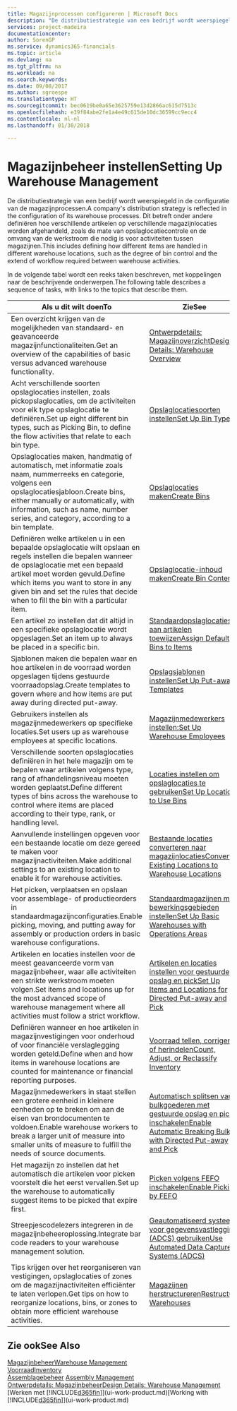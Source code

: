```yaml
---
title: Magazijnprocessen configureren | Microsoft Docs
description: "De distributiestrategie van een bedrijf wordt weerspiegeld in de configuratie van zijn magazijnprocessen. Dit betreft onder andere definiëren hoe verschillende artikelen op verschillende magazijnlocaties worden afgehandeld, zoals de mate van opslaglocatiecontrole en de omvang van de werkstroom die nodig is voor activiteiten tussen magazijnen."
services: project-madeira
documentationcenter: 
author: SorenGP
ms.service: dynamics365-financials
ms.topic: article
ms.devlang: na
ms.tgt_pltfrm: na
ms.workload: na
ms.search.keywords: 
ms.date: 09/08/2017
ms.author: sgroespe
ms.translationtype: HT
ms.sourcegitcommit: bec0619be0a65e3625759e13d2866ac615d7513c
ms.openlocfilehash: e39f84abe2fe1a4e49c615de10dc36599cc9ecc4
ms.contentlocale: nl-nl
ms.lasthandoff: 01/30/2018

---
```

# <a name="setting-up-warehouse-management"></a><span data-ttu-id="00c10-104">Magazijnbeheer instellen</span><span class="sxs-lookup"><span data-stu-id="00c10-104">Setting Up Warehouse Management</span></span>
<span data-ttu-id="00c10-105">De distributiestrategie van een bedrijf wordt weerspiegeld in de configuratie van de magazijnprocessen.</span><span class="sxs-lookup"><span data-stu-id="00c10-105">A company's distribution strategy is reflected in the configuration of its warehouse processes.</span></span> <span data-ttu-id="00c10-106">Dit betreft onder andere definiëren hoe verschillende artikelen op verschillende magazijnlocaties worden afgehandeld, zoals de mate van opslaglocatiecontrole en de omvang van de werkstroom die nodig is voor activiteiten tussen magazijnen.</span><span class="sxs-lookup"><span data-stu-id="00c10-106">This includes defining how different items are handled in different warehouse locations, such as the degree of bin control and the extend of workflow required between warehouse activities.</span></span>  

 <span data-ttu-id="00c10-107">In de volgende tabel wordt een reeks taken beschreven, met koppelingen naar de beschrijvende onderwerpen.</span><span class="sxs-lookup"><span data-stu-id="00c10-107">The following table describes a sequence of tasks, with links to the topics that describe them.</span></span>   

|<span data-ttu-id="00c10-108">**Als u dit wilt doen**</span><span class="sxs-lookup"><span data-stu-id="00c10-108">**To**</span></span>|<span data-ttu-id="00c10-109">**Zie**</span><span class="sxs-lookup"><span data-stu-id="00c10-109">**See**</span></span>|  
|------------|-------------|  
|<span data-ttu-id="00c10-110">Een overzicht krijgen van de mogelijkheden van standaard- en geavanceerde magazijnfunctionaliteiten.</span><span class="sxs-lookup"><span data-stu-id="00c10-110">Get an overview of the capabilities of basic versus advanced warehouse functionality.</span></span>|[<span data-ttu-id="00c10-111">Ontwerpdetails: Magazijnoverzicht</span><span class="sxs-lookup"><span data-stu-id="00c10-111">Design Details: Warehouse Overview</span></span>](design-details-warehouse-overview.md)|  
|<span data-ttu-id="00c10-112">Acht verschillende soorten opslaglocaties instellen, zoals pickopslaglocaties, om de activiteiten voor elk type opslaglocatie te definiëren.</span><span class="sxs-lookup"><span data-stu-id="00c10-112">Set up eight different bin types, such as Picking Bin, to define the flow activities that relate to each bin type.</span></span>|[<span data-ttu-id="00c10-113">Opslaglocatiesoorten instellen</span><span class="sxs-lookup"><span data-stu-id="00c10-113">Set Up Bin Types</span></span>](warehouse-how-to-set-up-bin-types.md)|  
|<span data-ttu-id="00c10-114">Opslaglocaties maken, handmatig of automatisch, met informatie zoals naam, nummerreeks en categorie, volgens een opslaglocatiesjabloon.</span><span class="sxs-lookup"><span data-stu-id="00c10-114">Create bins, either manually or automatically, with information, such as name, number series, and category, according to a bin template.</span></span>|[<span data-ttu-id="00c10-115">Opslaglocaties maken</span><span class="sxs-lookup"><span data-stu-id="00c10-115">Create Bins</span></span>](warehouse-how-to-create-individual-bins.md)|  
|<span data-ttu-id="00c10-116">Definiëren welke artikelen u in een bepaalde opslaglocatie wilt opslaan en regels instellen die bepalen wanneer de opslaglocatie met een bepaald artikel moet worden gevuld.</span><span class="sxs-lookup"><span data-stu-id="00c10-116">Define which items you want to store in any given bin and set the rules that decide when to fill the bin with a particular item.</span></span>|[<span data-ttu-id="00c10-117">Opslaglocatie-inhoud maken</span><span class="sxs-lookup"><span data-stu-id="00c10-117">Create Bin Contents</span></span>](warehouse-how-to-set-up-bin-contents.md)|  
|<span data-ttu-id="00c10-118">Een artikel zo instellen dat dit altijd in een specifieke opslaglocatie wordt opgeslagen.</span><span class="sxs-lookup"><span data-stu-id="00c10-118">Set an item up to always be placed in a specific bin.</span></span>|[<span data-ttu-id="00c10-119">Standaardopslaglocaties aan artikelen toewijzen</span><span class="sxs-lookup"><span data-stu-id="00c10-119">Assign Default Bins to Items</span></span>](warehouse-how-to-assign-default-bins-to-items.md)|
|<span data-ttu-id="00c10-120">Sjablonen maken die bepalen waar en hoe artikelen in de voorraad worden opgeslagen tijdens gestuurde voorraadopslag.</span><span class="sxs-lookup"><span data-stu-id="00c10-120">Create templates to govern where and how items are put away during directed put-away.</span></span>|[<span data-ttu-id="00c10-121">Opslagsjablonen instellen</span><span class="sxs-lookup"><span data-stu-id="00c10-121">Set Up Put-away Templates</span></span>](warehouse-how-to-set-up-put-away-templates.md)|
|<span data-ttu-id="00c10-122">Gebruikers instellen als magazijnmedewerkers op specifieke locaties.</span><span class="sxs-lookup"><span data-stu-id="00c10-122">Set users up as warehouse employees at specific locations.</span></span>|[<span data-ttu-id="00c10-123">Magazijnmedewerkers instellen:</span><span class="sxs-lookup"><span data-stu-id="00c10-123">Set Up Warehouse Employees</span></span>](warehouse-how-to-set-up-warehouse-employees.md)|
|<span data-ttu-id="00c10-124">Verschillende soorten opslaglocaties definiëren in het hele magazijn om te bepalen waar artikelen volgens type, rang of afhandelingsniveau moeten worden geplaatst.</span><span class="sxs-lookup"><span data-stu-id="00c10-124">Define different types of bins across the warehouse to control where items are placed according to their type, rank, or handling level.</span></span>|[<span data-ttu-id="00c10-125">Locaties instellen om opslaglocaties te gebruiken</span><span class="sxs-lookup"><span data-stu-id="00c10-125">Set Up Locations to Use Bins</span></span>](warehouse-how-to-set-up-locations-to-use-bins.md)|
|<span data-ttu-id="00c10-126">Aanvullende instellingen opgeven voor een bestaande locatie om deze gereed te maken voor magazijnactiviteiten.</span><span class="sxs-lookup"><span data-stu-id="00c10-126">Make additional settings to an existing location to enable it for warehouse activities.</span></span>|[<span data-ttu-id="00c10-127">Bestaande locaties converteren naar magazijnlocaties</span><span class="sxs-lookup"><span data-stu-id="00c10-127">Convert Existing Locations to Warehouse Locations</span></span>](warehouse-how-to-convert-existing-locations-to-warehouse-locations.md)|
|<span data-ttu-id="00c10-128">Het picken, verplaatsen en opslaan voor assemblage- of productieorders in standaardmagazijnconfiguraties.</span><span class="sxs-lookup"><span data-stu-id="00c10-128">Enable picking, moving, and putting away for assembly or production orders in basic warehouse configurations.</span></span>|[<span data-ttu-id="00c10-129">Standaardmagazijnen met bewerkingsgebieden instellen</span><span class="sxs-lookup"><span data-stu-id="00c10-129">Set Up Basic Warehouses with Operations Areas</span></span>](warehouse-how-to-set-up-basic-warehouses-with-operations-areas.md)|  
|<span data-ttu-id="00c10-130">Artikelen en locaties instellen voor de meest geavanceerde vorm van magazijnbeheer, waar alle activiteiten een strikte werkstroom moeten volgen.</span><span class="sxs-lookup"><span data-stu-id="00c10-130">Set items and locations up for the most advanced scope of warehouse management where all activities must follow a strict workflow.</span></span>|[<span data-ttu-id="00c10-131">Artikelen en locaties instellen voor gestuurde opslag en pick</span><span class="sxs-lookup"><span data-stu-id="00c10-131">Set Up Items and Locations for Directed Put-away and Pick</span></span>](warehouse-how-to-set-up-items-for-directed-put-away-and-pick.md)|  
|<span data-ttu-id="00c10-132">Definiëren wanneer en hoe artikelen in magazijnvestigingen voor onderhoud of voor financiële verslaglegging worden geteld.</span><span class="sxs-lookup"><span data-stu-id="00c10-132">Define when and how items in warehouse locations are counted for maintenance or financial reporting purposes.</span></span>|[<span data-ttu-id="00c10-133">Voorraad tellen, corrigeren of herindelen</span><span class="sxs-lookup"><span data-stu-id="00c10-133">Count, Adjust, or Reclassify Inventory</span></span>](inventory-how-count-adjust-reclassify.md)|
|<span data-ttu-id="00c10-134">Magazijnmedewerkers in staat stellen een grotere eenheid in kleinere eenheden op te breken om aan de eisen van brondocumenten te voldoen.</span><span class="sxs-lookup"><span data-stu-id="00c10-134">Enable warehouse workers to break a larger unit of measure into smaller units of measure to fulfill the needs of source documents.</span></span>|[<span data-ttu-id="00c10-135">Automatisch splitsen van bulkgoederen met gestuurde opslag en pick inschakelen</span><span class="sxs-lookup"><span data-stu-id="00c10-135">Enable Automatic Breaking Bulk with Directed Put-away and Pick</span></span>](warehouse-enable-automatic-breaking-bulk-with-directed-put-away-and-pick.md)|  
|<span data-ttu-id="00c10-136">Het magazijn zo instellen dat het automatisch die artikelen voor picken voorstelt die het eerst vervallen.</span><span class="sxs-lookup"><span data-stu-id="00c10-136">Set up the warehouse to automatically suggest items to be picked that expire first.</span></span>|[<span data-ttu-id="00c10-137">Picken volgens FEFO inschakelen</span><span class="sxs-lookup"><span data-stu-id="00c10-137">Enable Picking by FEFO</span></span>](warehouse-picking-by-fefo.md)|
|<span data-ttu-id="00c10-138">Streepjescodelezers integreren in de magazijnbeheeroplossing.</span><span class="sxs-lookup"><span data-stu-id="00c10-138">Integrate bar code readers to your warehouse management solution.</span></span>|[<span data-ttu-id="00c10-139">Geautomatiseerd systeem voor gegevensvastlegging (ADCS) gebruiken</span><span class="sxs-lookup"><span data-stu-id="00c10-139">Use Automated Data Capture Systems (ADCS)</span></span>](warehouse-use-automated-data-capture-systems-adcs.md)|  
|<span data-ttu-id="00c10-140">Tips krijgen over het reorganiseren van vestigingen, opslaglocaties of zones om de magazijnactiviteiten efficiënter te laten verlopen.</span><span class="sxs-lookup"><span data-stu-id="00c10-140">Get tips on how to reorganize locations, bins, or zones to obtain more efficient warehouse activities.</span></span>|[<span data-ttu-id="00c10-141">Magazijnen herstructureren</span><span class="sxs-lookup"><span data-stu-id="00c10-141">Restructure Warehouses</span></span>](warehouse-how-to-restructure-warehouses.md)|  

## <a name="see-also"></a><span data-ttu-id="00c10-142">Zie ook</span><span class="sxs-lookup"><span data-stu-id="00c10-142">See Also</span></span>  
[<span data-ttu-id="00c10-143">Magazijnbeheer</span><span class="sxs-lookup"><span data-stu-id="00c10-143">Warehouse Management</span></span>](warehouse-manage-warehouse.md)  
[<span data-ttu-id="00c10-144">Voorraad</span><span class="sxs-lookup"><span data-stu-id="00c10-144">Inventory</span></span>](inventory-manage-inventory.md)  
<span data-ttu-id="00c10-145">[Assemblagebeheer](assembly-assemble-items.md)  </span><span class="sxs-lookup"><span data-stu-id="00c10-145">[Assembly Management](assembly-assemble-items.md)  </span></span>  
[<span data-ttu-id="00c10-146">Ontwerpdetails: Magazijnbeheer</span><span class="sxs-lookup"><span data-stu-id="00c10-146">Design Details: Warehouse Management</span></span>](design-details-warehouse-management.md)  
<span data-ttu-id="00c10-147">[Werken met [!INCLUDE[d365fin](includes/d365fin_md.md)]](ui-work-product.md)</span><span class="sxs-lookup"><span data-stu-id="00c10-147">[Working with [!INCLUDE[d365fin](includes/d365fin_md.md)]](ui-work-product.md)</span></span>

